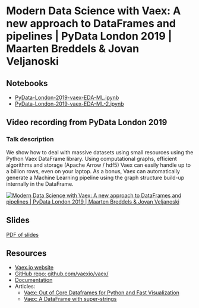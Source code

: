 # Modern Data Science with Vaex: A new approach to DataFrames and pipelines  | PyData London 2019 | Maarten Breddels & Jovan Veljanoski


## Notebooks
 * [PyData-London-2019-vaex-EDA-ML.ipynb](https://nbviewer.jupyter.org/github/vaexio/vaex-talks/blob/master/2019-pydata-london/PyData-London-2019-vaex-EDA-ML.ipynb)
 * [PyData-London-2019-vaex-EDA-ML-2.ipynb](https://nbviewer.jupyter.org/github/vaexio/vaex-talks/blob/master/2019-pydata-london/PyData-London-2019-vaex-EDA-ML-2.ipynb)


## Video recording from PyData London 2019

### Talk description

We show how to deal with massive datasets using small resources using the Python Vaex DataFrame library. Using computational graphs, efficient algorithms and storage (Apache Arrow / hdf5) Vaex can easily handle up to a billion rows, even on your laptop. As a bonus, Vaex can automatically generate a Machine Learning pipeline using the graph structure build-up internally in the DataFrame.

[![Modern Data Science with Vaex: A new approach to DataFrames and pipelines  | PyData London 2019 | Maarten Breddels & Jovan Veljanoski
](https://www.youtube.com/watch?v=2Tt0i823-ec)](https://www.youtube.com/watch?v=2Tt0i823-ec "Modern Data Science with Vaex: A new approach to DataFrames and pipelines  | PyData London 2019 | Maarten Breddels & Jovan Veljanoski
")

## Slides

[PDF of slides](2019-vaex-pydata-london.pdf)

## Resources

 * [Vaex.io website](vaex.io)
 * [GitHub repo: github.com/vaexio/vaex/](https://github.com/vaexio/vaex/)
 * [Documentation](https://docs.vaex.io)
 * Articles:
   * [Vaex: Out of Core Dataframes for Python and Fast Visualization](https://towardsdatascience.com/vaex-out-of-core-dataframes-for-python-and-fast-visualization-12c102db044a)
   * [Vaex: A DataFrame with super-strings](https://towardsdatascience.com/vaex-a-dataframe-with-super-strings-789b92e8d861)
